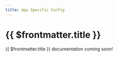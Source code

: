 ```yaml
---
title: App Specific Config
---
```


<script setup>
    import DocsPackageVersion from '../../src/views/compos/DocsPackageVersion.vue'
</script>






# {{ $frontmatter.title }}

{{ $frontmatter.title }} documentation coming soon!

<!--- #TODO write docs --->






<DocsPackageVersion/>
